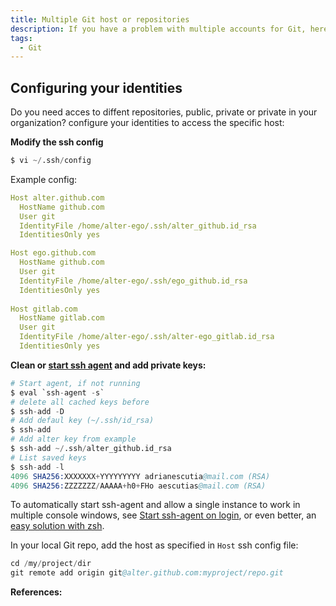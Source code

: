```yaml
---
title: Multiple Git host or repositories
description: If you have a problem with multiple accounts for Git, here you find a solution to access with different credentials.
tags:
  - Git
---
```


## Configuring your identities

Do you need acces to diffent repositories, public, private or private in your organization? configure your identities to access the specific host:

**Modify the ssh config**

```s
$ vi ~/.ssh/config
```

Example config:

```yaml
Host alter.github.com
  HostName github.com
  User git
  IdentityFile /home/alter-ego/.ssh/alter_github.id_rsa
  IdentitiesOnly yes

Host ego.github.com
  HostName github.com
  User git
  IdentityFile /home/alter-ego/.ssh/ego_github.id_rsa
  IdentitiesOnly yes
  
Host gitlab.com
  HostName gitlab.com
  User git
  IdentityFile /home/alter-ego/.ssh/alter-ego_gitlab.id_rsa
  IdentitiesOnly yes
```

**Clean or [start ssh agent] and add private keys:**

```s
# Start agent, if not running
$ eval `ssh-agent -s`
# delete all cached keys before
$ ssh-add -D
# Add defaul key (~/.ssh/id_rsa)
$ ssh-add
# Add alter key from example
$ ssh-add ~/.ssh/alter_github.id_rsa
# List saved keys
$ ssh-add -l
4096 SHA256:XXXXXXX+YYYYYYYYY adrianescutia@mail.com (RSA)
4096 SHA256:ZZZZZZZ/AAAAA+h0+FHo aescutias@mail.com (RSA)
```

To automatically start ssh-agent and allow a single instance to work in multiple console windows, see [Start ssh-agent on login], or even better, an [easy solution with zsh].

In your local Git repo, add the host as specified in `Host` ssh config file:

```s
cd /my/project/dir
git remote add origin git@alter.github.com:myproject/repo.git
```

**References:**

[Start ssh-agent on login]: https://stackoverflow.com/a/38980986/5078874
[start ssh agent]: https://stackoverflow.com/a/17848593/5078874
[easy solution with zsh]: https://stackoverflow.com/a/58634003/5078874